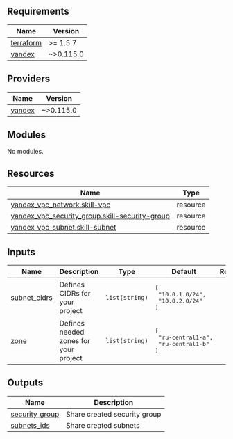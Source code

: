 <!-- BEGIN_TF_DOCS -->
## Requirements

| Name | Version |
|------|---------|
| <a name="requirement_terraform"></a> [terraform](#requirement\_terraform) | >= 1.5.7 |
| <a name="requirement_yandex"></a> [yandex](#requirement\_yandex) | ~>0.115.0 |

## Providers

| Name | Version |
|------|---------|
| <a name="provider_yandex"></a> [yandex](#provider\_yandex) | ~>0.115.0 |

## Modules

No modules.

## Resources

| Name | Type |
|------|------|
| [yandex_vpc_network.skill-vpc](https://registry.terraform.io/providers/yandex-cloud/yandex/latest/docs/resources/vpc_network) | resource |
| [yandex_vpc_security_group.skill-security-group](https://registry.terraform.io/providers/yandex-cloud/yandex/latest/docs/resources/vpc_security_group) | resource |
| [yandex_vpc_subnet.skill-subnet](https://registry.terraform.io/providers/yandex-cloud/yandex/latest/docs/resources/vpc_subnet) | resource |

## Inputs

| Name | Description | Type | Default | Required |
|------|-------------|------|---------|:--------:|
| <a name="input_subnet_cidrs"></a> [subnet\_cidrs](#input\_subnet\_cidrs) | Defines CIDRs for your project | `list(string)` | <pre>[<br>  "10.0.1.0/24",<br>  "10.0.2.0/24"<br>]</pre> | no |
| <a name="input_zone"></a> [zone](#input\_zone) | Defines needed zones for your project | `list(string)` | <pre>[<br>  "ru-central1-a",<br>  "ru-central1-b"<br>]</pre> | no |

## Outputs

| Name | Description |
|------|-------------|
| <a name="output_security_group"></a> [security\_group](#output\_security\_group) | Share created security group |
| <a name="output_subnets_ids"></a> [subnets\_ids](#output\_subnets\_ids) | Share created subnets |
<!-- END_TF_DOCS -->